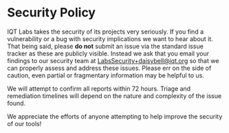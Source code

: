 # Security Policy

IQT Labs takes the security of its projects very seriously. If you find a vulnerability or a bug with security implications we want to hear about it. That being said, please **do not** submit an issue via the standard issue tracker as these are publicly visible. Instead we ask that you email your findings to our security team at [LabsSecurity+daisybell@iqt.org](mailto:LabsSecurity+daisybell@iqt.org) so that we can properly assess and address these issues. Please err on the side of caution, even partial or fragmentary information may be helpful to us. 

We will attempt to confirm all reports within 72 hours. Triage and remediation timelines will depend on the nature and complexity of the issue found.

We appreciate the efforts of anyone attempting to help improve the security of our tools!